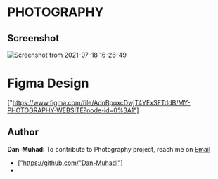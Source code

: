 # PHOTOGRAPHY
## Screenshot
![Screenshot from 2021-07-18 16-26-49](https://user-images.githubusercontent.com/_20200908_183151_651.JPG)

# Figma Design
["https://www.figma.com/file/AdnBpqxcDwjT4YExSFTddB/MY-PHOTOGRAPHY-WEBSITE?node-id=0%3A1"]

## Author

**Dan-Muhadi** 
To contribute to Photography project, reach me on [Email](dancun.wawire@student.moringaschool.com)
+  ["https://github.com/"Dan-Muhadi"]
+  
